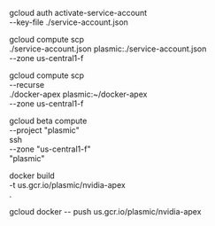 gcloud auth activate-service-account \
    --key-file ./service-account.json

gcloud compute scp \
    ./service-account.json plasmic:./service-account.json \
    --zone us-central1-f

gcloud compute scp \
    --recurse \
    ./docker-apex plasmic:~/docker-apex \
    --zone us-central1-f

gcloud beta compute \
    --project "plasmic" \
    ssh \
    --zone "us-central1-f" \
    "plasmic"

docker build \
    -t us.gcr.io/plasmic/nvidia-apex \
    .

gcloud docker -- push us.gcr.io/plasmic/nvidia-apex

